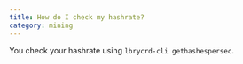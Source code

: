 ```yaml
---
title: How do I check my hashrate?
category: mining
---
```


You check your hashrate using `lbrycrd-cli gethashespersec`.
